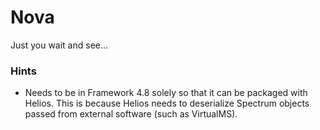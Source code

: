 # Nova
Just you wait and see...

### Hints
* Needs to be in Framework 4.8 solely so that it can be packaged with Helios. This is because Helios needs to deserialize Spectrum objects passed from external software (such as VirtualMS).
